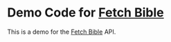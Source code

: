 # Demo Code for [Fetch Bible](https://fetch.bible)

This is a demo for the [Fetch Bible](https://fetch.bible) API.
